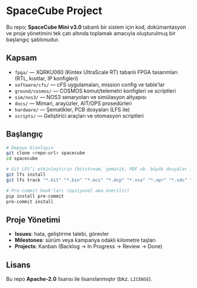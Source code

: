 # SpaceCube Project

Bu repo; **SpaceCube Mini v3.0** tabanlı bir sistem için kod, dokümantasyon ve proje yönetimini tek çatı altında toplamak amacıyla oluşturulmuş bir başlangıç şablonudur.

## Kapsam
- `fpga/` — XQRKU060 (Kintex UltraScale RT) tabanlı FPGA tasarımları (RTL, kısıtlar, IP konfigleri)
- `software/cfs/` — cFS uygulamaları, mission config ve table’lar
- `ground/cosmos/` — COSMOS komut/telemetri konfigleri ve scriptleri
- `sim/nos3/` — NOS3 senaryoları ve simülasyon altyapısı
- `docs/` — Mimari, arayüzler, AIT/OPS prosedürleri
- `hardware/` — Şematikler, PCB dosyaları (LFS ile)
- `scripts/` — Geliştirici araçları ve otomasyon scriptleri

## Başlangıç
```bash
# Depoyu klonlayın
git clone <repo-url> spacecube
cd spacecube

# Git LFS’i etkinleştirin (bitstream, şematik, PDF vb. büyük dosyalar için)
git lfs install
git lfs track "*.bit" "*.bin" "*.mcs" "*.dcp" "*.xsa" "*.xpr" "*.xdc" "*.pdf" "*.zip" "*.stl" "*.step" "*.brd" "*.sch" "*.kicad_pcb" "*.kicad_sch"

# Pre-commit hook'ları (opsiyonel ama önerilir)
pip install pre-commit
pre-commit install
```

## Proje Yönetimi
- **Issues**: hata, geliştirme talebi, görevler
- **Milestones**: sürüm veya kampanya odaklı kilometre taşları
- **Projects**: Kanban (Backlog → In Progress → Review → Done)

## Lisans
Bu repo **Apache-2.0** lisansı ile lisanslanmıştır (bkz. `LICENSE`).
